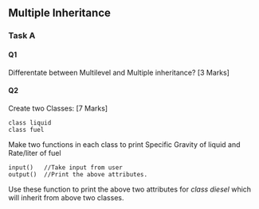 ## Multiple Inheritance

### Task A

#### Q1 

Differentate between Multilevel and Multiple inheritance?                        [3 Marks]

#### Q2 

Create two Classes:                                                              [7 Marks]

	class liquid
	class fuel

Make two functions in each class to print Specific Gravity of liquid and Rate/liter of fuel

	input()   //Take input from user
	output()  //Print the above attributes.
     
Use these function to print the above two attributes for *class diesel* which will inherit 
from above two classes.    

	

